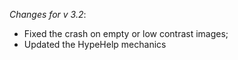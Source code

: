 _Changes for v 3.2_:
- Fixed the crash on empty or low contrast images;
- Updated the HypeHelp mechanics
